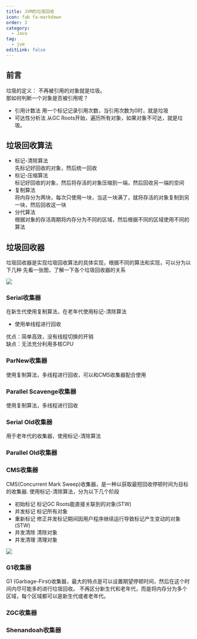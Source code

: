 ```yaml
---
title: JVM的垃圾回收
icon: fab fa-markdown
order: 3
category:
  - Java
tag:
  - jvm
editLink: false
---
```


## 前言
垃圾的定义： 不再被引用的对象就是垃圾。  
那如何判断一个对象是否被引用呢？
- 引用计数法  用一个标记记录引用次数，当引用次数为0时，就是垃圾
- 可达性分析法  从GC Roots开始，遍历所有对象，如果对象不可达，就是垃圾。

## 垃圾回收算法
- 标记-清除算法  
先标记好回收的对象，然后统一回收
- 标记-压缩算法  
标记好回收的对象，然后将存活的对象压缩到一端，然后回收另一端的空间
- 复制算法  
将内存分为两块，每次只使用一块，当这一块满了，就将存活的对象复制到另一块，然后回收这一块
- 分代算法  
根据对象的存活周期将内存分为不同的区域，然后根据不同的区域使用不同的算法


## 垃圾回收器

垃圾回收器是实现垃圾回收算法的具体实现，根据不同的算法和实现，可以分为以下几种
先看一张图，了解一下各个垃圾回收器的关系  

![](https://www.luoliang.top/images/jvm_%E5%9E%83%E5%9C%BE%E5%9B%9E%E6%94%B6%E6%9C%9F.png)


### Serial收集器
在新生代使用复制算法，在老年代使用标记-清除算法
- 使用单线程进行回收

优点：简单高效，没有线程切换的开销  
缺点：无法充分利用多核CPU

### ParNew收集器
使用复制算法，多线程进行回收，可以和CMS收集器配合使用

### Parallel Scavenge收集器
使用复制算法，多线程进行回收


### Serial Old收集器
用于老年代的收集器，使用标记-清除算法

### Parallel Old收集器

### CMS收集器
CMS(Concurrent Mark Sweep)收集器，是一种以获取最短回收停顿时间为目标的收集器.
使用标记-清除算法，分为以下几个阶段
- 初始标记 标记GC Roots能直接关联到的对象(STW)
- 并发标记 标记所有对象
- 重新标记 修正并发标记期间因用户程序继续运行导致标记产生变动的对象(STW)
- 并发清除 清除对象
- 并发清理 清理对象

![](https://www.luoliang.top/images/jvm_cms%E5%9E%83%E5%9C%BE%E5%9B%9E%E6%94%B6%E8%BF%87%E7%A8%8B.jpeg)

### G1收集器
G1 (Garbage-First)收集器，最大的特点是可以设置期望停顿时间，然后在这个时间内尽可能多的进行垃圾回收。
不再区分新生代和老年代，而是将内存分为多个区域，每个区域都可以是新生代或者老年代。


### ZGC收集器

### Shenandoah收集器

